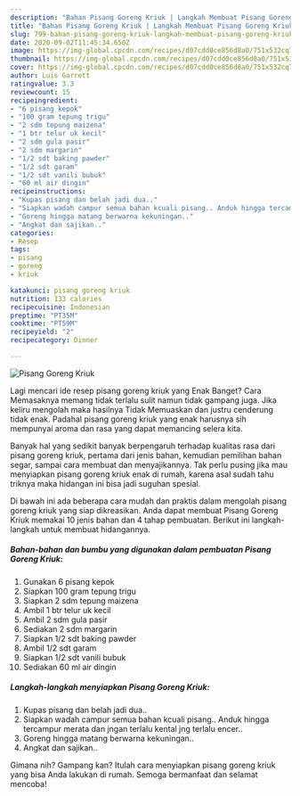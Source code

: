 ```yaml
---
description: "Bahan Pisang Goreng Kriuk | Langkah Membuat Pisang Goreng Kriuk Yang Lezat Sekali"
title: "Bahan Pisang Goreng Kriuk | Langkah Membuat Pisang Goreng Kriuk Yang Lezat Sekali"
slug: 799-bahan-pisang-goreng-kriuk-langkah-membuat-pisang-goreng-kriuk-yang-lezat-sekali
date: 2020-09-02T11:45:34.650Z
image: https://img-global.cpcdn.com/recipes/d07cdd0ce856d8a0/751x532cq70/pisang-goreng-kriuk-foto-resep-utama.jpg
thumbnail: https://img-global.cpcdn.com/recipes/d07cdd0ce856d8a0/751x532cq70/pisang-goreng-kriuk-foto-resep-utama.jpg
cover: https://img-global.cpcdn.com/recipes/d07cdd0ce856d8a0/751x532cq70/pisang-goreng-kriuk-foto-resep-utama.jpg
author: Luis Garrett
ratingvalue: 3.3
reviewcount: 15
recipeingredient:
- "6 pisang kepok"
- "100 gram tepung trigu"
- "2 sdm tepung maizena"
- "1 btr telur uk kecil"
- "2 sdm gula pasir"
- "2 sdm margarin"
- "1/2 sdt baking pawder"
- "1/2 sdt garam"
- "1/2 sdt vanili bubuk"
- "60 ml air dingin"
recipeinstructions:
- "Kupas pisang dan belah jadi dua.."
- "Siapkan wadah campur semua bahan kcuali pisang.. Anduk hingga tercampur merata dan jngan terlalu kental jng terlalu encer.."
- "Goreng hingga matang berwarna kekuningan.."
- "Angkat dan sajikan.."
categories:
- Resep
tags:
- pisang
- goreng
- kriuk

katakunci: pisang goreng kriuk 
nutrition: 133 calories
recipecuisine: Indonesian
preptime: "PT35M"
cooktime: "PT59M"
recipeyield: "2"
recipecategory: Dinner

---
```



![Pisang Goreng Kriuk](https://img-global.cpcdn.com/recipes/d07cdd0ce856d8a0/751x532cq70/pisang-goreng-kriuk-foto-resep-utama.jpg)

Lagi mencari ide resep pisang goreng kriuk yang Enak Banget? Cara Memasaknya memang tidak terlalu sulit namun tidak gampang juga. Jika keliru mengolah maka hasilnya Tidak Memuaskan dan justru cenderung tidak enak. Padahal pisang goreng kriuk yang enak harusnya sih mempunyai aroma dan rasa yang dapat memancing selera kita.

Banyak hal yang sedikit banyak berpengaruh terhadap kualitas rasa dari pisang goreng kriuk, pertama dari jenis bahan, kemudian pemilihan bahan segar, sampai cara membuat dan menyajikannya. Tak perlu pusing jika mau menyiapkan pisang goreng kriuk enak di rumah, karena asal sudah tahu triknya maka hidangan ini bisa jadi suguhan spesial.




Di bawah ini ada beberapa cara mudah dan praktis dalam mengolah pisang goreng kriuk yang siap dikreasikan. Anda dapat membuat Pisang Goreng Kriuk memakai 10 jenis bahan dan 4 tahap pembuatan. Berikut ini langkah-langkah untuk membuat hidangannya.

<!--inarticleads1-->

##### Bahan-bahan dan bumbu yang digunakan dalam pembuatan Pisang Goreng Kriuk:

1. Gunakan 6 pisang kepok
1. Siapkan 100 gram tepung trigu
1. Siapkan 2 sdm tepung maizena
1. Ambil 1 btr telur uk kecil
1. Ambil 2 sdm gula pasir
1. Sediakan 2 sdm margarin
1. Siapkan 1/2 sdt baking pawder
1. Ambil 1/2 sdt garam
1. Siapkan 1/2 sdt vanili bubuk
1. Sediakan 60 ml air dingin




<!--inarticleads2-->

##### Langkah-langkah menyiapkan Pisang Goreng Kriuk:

1. Kupas pisang dan belah jadi dua..
1. Siapkan wadah campur semua bahan kcuali pisang.. Anduk hingga tercampur merata dan jngan terlalu kental jng terlalu encer..
1. Goreng hingga matang berwarna kekuningan..
1. Angkat dan sajikan..




Gimana nih? Gampang kan? Itulah cara menyiapkan pisang goreng kriuk yang bisa Anda lakukan di rumah. Semoga bermanfaat dan selamat mencoba!
